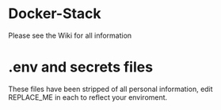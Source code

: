 # Docker-Stack
Please see the Wiki for all information
# .env and secrets files
These files have been stripped of all personal information, edit REPLACE_ME in each to reflect your enviroment.

